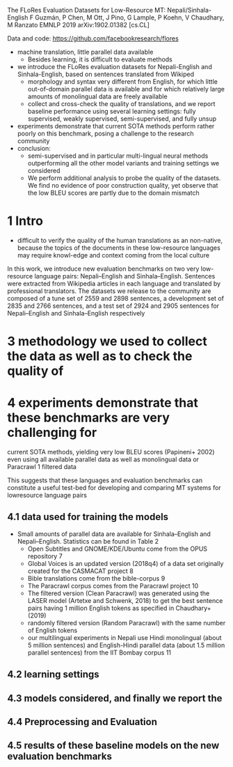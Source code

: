 The FLoRes Evaluation Datasets for Low-Resource MT: Nepali/Sinhala-English
F Guzmán, P Chen, M Ott, J Pino, G Lample, P Koehn, V Chaudhary, M Ranzato
EMNLP 2019 arXiv:1902.01382 [cs.CL]

Data and code: https://github.com/facebookresearch/flores

* machine translation, little parallel data available
  * Besides learning, it is difficult to evaluate methods
* we introduce the FLoRes evaluation datasets for
  Nepali-English and Sinhala-English, based on sentences translated from Wikiped
  * morphology and syntax very different from English, for which
    little out-of-domain parallel data is available and for which
    relatively large amounts of monolingual data are freely available
  * collect and cross-check the quality of translations, and we report
    baseline performance using several learning settings:
    fully supervised, weakly supervised, semi-supervised, and fully unsup
* experiments demonstrate that current SOTA methods perform rather poorly on
  this benchmark, posing a challenge to the research community
* conclusion:
  * semi-supervised and in particular multi-lingual neural methods outperforming
    all the other model variants and training settings we considered
  * We perform additional analysis to probe the quality of the datasets. We find
    no evidence of poor construction quality, yet observe that
    the low BLEU scores are partly due to the domain mismatch

# 1 Intro

* difficult to verify the quality of the human translations as an non-native,
  because the topics of the documents in these low-resource languages may
  require knowl-edge and context coming from the local culture

In this work, we introduce new evaluation benchmarks on two very low-resource
language pairs: Nepali–English and Sinhala–English. Sentences were extracted
from Wikipedia articles in each language and translated by professional
translators. The datasets we release to the community are composed of a tune
set of 2559 and 2898 sentences, a development set of 2835 and 2766 sentences,
and a test set of 2924 and 2905 sentences for Nepali–English and
Sinhala–English respectively

# 3  methodology we used to collect the data as well as to check the quality of

# 4 experiments demonstrate that these benchmarks are very challenging for
current SOTA methods, yielding very low BLEU scores (Papineni+ 2002) even using
all available parallel data as well as monolingual data or Paracrawl 1 filtered
data

This suggests that these languages and evaluation benchmarks can constitute a
useful test-bed for developing and comparing MT systems for lowresource language
pairs

## 4.1 data used for training the models

* Small amounts of parallel data are available for Sinhala–English and
  Nepali–English. Statistics can be found in Table 2
  * Open Subtitles and GNOME/KDE/Ubuntu come from the OPUS repository 7
  * Global Voices is an updated version (2018q4) of a data set originally created
    for the CASMACAT project 8
  * Bible translations come from the bible-corpus 9
  * The Paracrawl corpus comes from the Paracrawl project 10
  * The filtered version (Clean Paracrawl) was generated using the LASER model
    (Artetxe and Schwenk, 2018) to get the best sentence pairs having 1 million
    English tokens as specified in Chaudhary+ (2019)
  * randomly filtered version (Random Paracrawl) with the same number of English tokens
  * our multilingual experiments in Nepali use Hindi
    monolingual (about 5 million sentences) and English-Hindi parallel data
    (about 1.5 million parallel sentences) from the IIT Bombay corpus 11

## 4.2 learning settings

## 4.3 models considered, and finally we report the

## 4.4 Preprocessing and Evaluation

## 4.5 results of these baseline models on the new evaluation benchmarks
